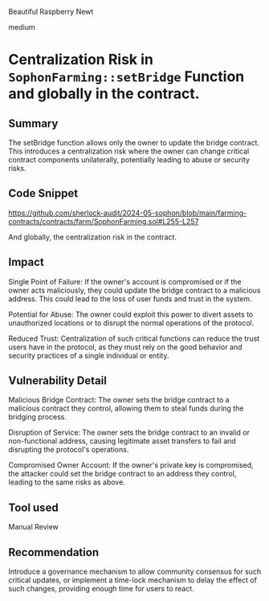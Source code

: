 Beautiful Raspberry Newt

medium

# Centralization Risk in `SophonFarming::setBridge` Function and globally in the contract.

## Summary
The setBridge function allows only the owner to update the bridge contract. This introduces a centralization risk where the owner can change critical contract components unilaterally, potentially leading to abuse or security risks.


## Code Snippet
https://github.com/sherlock-audit/2024-05-sophon/blob/main/farming-contracts/contracts/farm/SophonFarming.sol#L255-L257

And globally, the centralization risk in the contract.

## Impact
Single Point of Failure: If the owner's account is compromised or if the owner acts maliciously, they could update the bridge contract to a malicious address. This could lead to the loss of user funds and trust in the system.

Potential for Abuse: The owner could exploit this power to divert assets to unauthorized locations or to disrupt the normal operations of the protocol.

Reduced Trust: Centralization of such critical functions can reduce the trust users have in the protocol, as they must rely on the good behavior and security practices of a single individual or entity.

## Vulnerability Detail

Malicious Bridge Contract: The owner sets the bridge contract to a malicious contract they control, allowing them to steal funds during the bridging process.

Disruption of Service: The owner sets the bridge contract to an invalid or non-functional address, causing legitimate asset transfers to fail and disrupting the protocol's operations.

Compromised Owner Account: If the owner's private key is compromised, the attacker could set the bridge contract to an address they control, leading to the same risks as above.

## Tool used

Manual Review

## Recommendation
Introduce a governance mechanism to allow community consensus for such critical updates, or implement a time-lock mechanism to delay the effect of such changes, providing enough time for users to react.